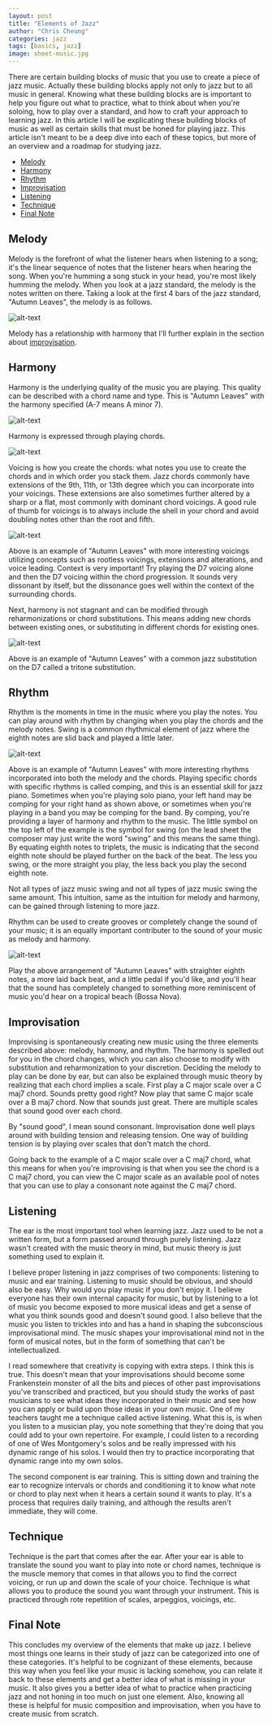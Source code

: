 ```yaml
---
layout: post
title: "Elements of Jazz"
author: "Chris Cheung"
categories: jazz
tags: [basics, jazz]
image: sheet-music.jpg
---
```


There are certain building blocks of music that you use to create a piece of jazz music. Actually these building blocks apply not only to jazz but to all music in general. Knowing what these building blocks are is important to help you figure out what to practice, what to think about when you're soloing, how to play over a standard, and how to craft your approach to learning jazz. In this article I will be explicating these building blocks of music as well as certain skills that must be honed for playing jazz. This article isn't meant to be a deep dive into each of these topics, but more of an overview and a roadmap for studying jazz.

- [Melody](#melody)
- [Harmony](#harmony)
- [Rhythm](#rhythm)
- [Improvisation](#improvisation)
- [Listening](#listening)
- [Technique](#technique)
- [Final Note](#final-note)

## Melody

Melody is the forefront of what the listener hears when listening to a song; it's the linear sequence of notes that the listener hears when hearing the song. When you're humming a song stuck in your head, you're most likely humming the melody. When you look at a jazz standard, the melody is the notes written on there. Taking a look at the first 4 bars of the jazz standard, "Autumn Leaves", the melody is as follows.

![alt-text]({{site.github.url}}/assets/img/elements-of-jazz/autumn-leaves-melody.png "Melody of Autumn Leaves")

Melody has a relationship with harmony that I'll further explain in the section about [improvisation](#improvisation).

## Harmony

Harmony is the underlying quality of the music you are playing. This quality can be described with a chord name and type. This is "Autumn Leaves" with the harmony specified (A-7 means A minor 7).

![alt-text]({{site.github.url}}/assets/img/elements-of-jazz/autumn-leaves-chord-names.png "Autumn Leaves with Chord Names")

Harmony is expressed through playing chords.

![alt-text]({{site.github.url}}/assets/img/elements-of-jazz/autumn-leaves-block-chords.png "Autumn Leaves with Block Chords")

Voicing is how you create the chords: what notes you use to create the chords and in which order you stack them. Jazz chords commonly have extensions of the 9th, 11th, or 13th degree which you can incorporate into your voicings. These extensions are also sometimes further altered by a sharp or a flat, most commonly with dominant chord voicings. A good rule of thumb for voicings is to always include the shell in your chord and avoid doubling notes other than the root and fifth.

![alt-text]({{site.github.url}}/assets/img/elements-of-jazz/autumn-leaves-voicings.png "Autumn Leaves with Different Voicings")

Above is an example of "Autumn Leaves" with more interesting voicings utilizing concepts such as rootless voicings, extensions and alterations, and voice leading. Context is very important! Try playing the D7 voicing alone and then the D7 voicing within the chord progression. It sounds very dissonant by itself, but the dissonance goes well within the context of the surrounding chords.

Next, harmony is not stagnant and can be modified through reharmonizations or chord substitutions. This means adding new chords between existing ones, or substituting in different chords for existing ones.

![alt-text]({{site.github.url}}/assets/img/elements-of-jazz/autumn-leaves-tritone-sub.png "Autumn Leaves with Tritone Substition")

Above is an example of "Autumn Leaves" with a common jazz substitution on the D7 called a tritone substitution.

## Rhythm

Rhythm is the moments in time in the music where you play the notes. You can play around with rhythm by changing when you play the chords and the melody notes. Swing is a common rhythmical element of jazz where the eighth notes are slid back and played a little later.

![alt-text]({{site.github.url}}/assets/img/elements-of-jazz/autumn-leaves-swing.png "Autumn Leaves with Swing")

Above is an example of "Autumn Leaves" with more interesting rhythms incorporated into both the melody and the chords. Playing specific chords with specific rhythms is called comping, and this is an essential skill for jazz piano. Sometimes when you're playing solo piano, your left hand may be comping for your right hand as shown above, or sometimes when you're playing in a band you may be comping for the band. By comping, you're providing a layer of harmony and rhythm to the music. The little symbol on the top left of the example is the symbol for swing (on the lead sheet the composer may just write the word "swing" and this means the same thing). By equating eighth notes to triplets, the music is indicating that the second eighth note should be played further on the back of the beat. The less you swing, or the more straight you play, the less back you play the second eighth note.

Not all types of jazz music swing and not all types of jazz music swing the same amount. This intuition, same as the intuition for melody and harmony, can be gained through listening to more jazz. 

Rhythm can be used to create grooves or completely change the sound of your music; it is an equally important contributer to the sound of your music as melody and harmony.

![alt-text]({{site.github.url}}/assets/img/elements-of-jazz/autumn-leaves-bossa.png "Autumn Leaves in Bossa Nova")

Play the above arrangement of "Autumn Leaves" with straighter eighth notes, a more laid back beat, and a little pedal if you'd like, and you'll hear that the sound has completely changed to something more reminiscent of music you'd hear on a tropical beach (Bossa Nova). 

## Improvisation

Improvising is spontaneously creating new music using the three elements described above: melody, harmony, and rhythm. The harmony is spelled out for you in the chord changes, which you can also choose to modify with substitution and reharmonization to your discretion. Deciding the melody to play can be done by ear, but can also be explained through music theory by realizing that each chord implies a scale. First play a C major scale over a C maj7 chord. Sounds pretty good right? Now play that same C major scale over a B maj7 chord. Now that sounds just great. There are multiple scales that sound good over each chord.

By "sound good", I mean sound consonant. Improvisation done well plays around with building tension and releasing tension. One way of building tension is by playing over scales that don't match the chord.

Going back to the example of a C major scale over a C maj7 chord, what this means for when you're improvising is that when you see the chord is a C maj7 chord, you can view the C major scale as an available pool of notes that you can use to play a consonant note against the C maj7 chord.

## Listening

The ear is the most important tool when learning jazz. Jazz used to be not a written form, but a form passed around through purely listening. Jazz wasn't created with the music theory in mind, but music theory is just something used to explain it.

I believe proper listening in jazz comprises of two components: listening to music and ear training. Listening to music should be obvious, and should also be easy. Why would you play music if you don't enjoy it. I believe everyone has their own internal capacity for music, but by listening to a lot of music you become exposed to more musical ideas and get a sense of what you think sounds good and doesn't sound good. I also believe that the music you listen to trickles into and has a hand in shaping the subconscious improvisational mind. The music shapes your improvisational mind not in the form of musical notes, but in the form of something that can't be intellectualized.

I read somewhere that creativity is copying with extra steps. I think this is true. This doesn't mean that your improvisations should become some Frankenstein monster of all the bits and pieces of other past improvisations you've transcribed and practiced, but you should study the works of past musicians to see what ideas they incorporated in their music and see how you can apply or build upon those ideas in your own music. One of my teachers taught me a technique called active listening. What this is, is when you listen to a musician play, you note something that they're doing that you could add to your own repertoire. For example, I could listen to a recording of one of Wes Montgomery's solos and be really impressed with his dynamic range of his solos. I would then try to practice incorporating that dynamic range into my own solos.

The second component is ear training. This is sitting down and training the ear to recognize intervals or chords and conditioning it to know what note or chord to play next when it hears a certain sound it wants to play. It's a process that requires daily training, and although the results aren't immediate, they will come.

## Technique

Technique is the part that comes after the ear. After your ear is able to translate the sound you want to play into note or chord names, technique is the muscle memory that comes in that allows you to find the correct voicing, or run up and down the scale of your choice. Technique is what allows you to produce the sound you want through your instrument. This is practiced through rote repetition of scales, arpeggios, voicings, etc.

## Final Note

This concludes my overview of the elements that make up jazz. I believe most things one learns in their study of jazz can be categorized into one of these categories. It's helpful to be cognizant of these elements, because this way when you feel like your music is lacking somehow, you can relate it back to these elements and get a better idea of what is missing in your music. It also gives you a better idea of what to practice when practicing jazz and not honing in too much on just one element. Also, knowing all these is helpful for music composition and improvisation, when you have to create music from scratch.